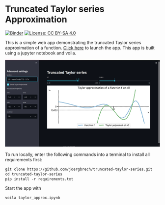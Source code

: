 # Truncated Taylor series Approximation

[![Binder](https://mybinder.org/badge_logo.svg)](https://mybinder.org/v2/gh/joergbrech/truncated-taylor-series/voila?urlpath=voila/render/taylor_approx.ipynb)
[![License: CC BY-SA 4.0](https://img.shields.io/badge/License-CC%20BY--SA%204.0-lightgrey.svg)](https://creativecommons.org/licenses/by-sa/4.0/)

This is a simple web app demonstrating the truncated Taylor series approximation of a function. [Click here](https://mybinder.org/v2/gh/joergbrech/truncated-taylor-series/voila?urlpath=voila/render/taylor_approx.ipynb) to launch the app. This app is built using a jupyter notebook and voila.

![](screenshot.PNG)

To run locally, enter the following commands into a terminal to install all requirements first:

```
git clone https://github.com/joergbrech/truncated-taylor-series.git
cd truncated-taylor-series
pip install -r requirements.txt
```

Start the app with

```
voila taylor_approx.ipynb
```
